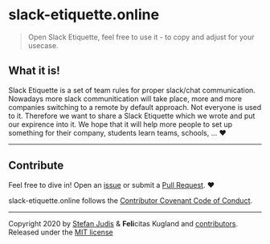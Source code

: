 # slack-etiquette.online 

> Open Slack Etiquette, feel free to use it - to copy and adjust for your usecase.


## What it is!

Slack Etiquette is a set of team rules for proper slack/chat communication. 
Nowadays more slack communitication will take place, more and more companies switching to a remote by default approach. Not everyone is used to it. Therefore we want to share a Slack Etiquette which we wrote and put our expirence into it.
We hope that it will help more people to set up something for their company, students learn teams, schools, ... ❤️

---------------

## Contribute
Feel free to dive in! Open an
[issue](https://github.com/kotzendekrabbe/slack-etiquette.online/issues/new) or
submit a [Pull Request](https://github.com/kotzendekrabbe/slack-etiquette.online/compare). ❤️


slack-etiquette.online follows the [Contributor Covenant Code of Conduct](https://github.com/kotzendekrabbe/slack-etiquette.online/blob/master/CODE_OF_CONDUCT.md).


---------------

Copyright 2020 by [Stefan Judis](https://github.com/stefanjudis) & **Feli**citas Kugland and [contributors](https://github.com/kotzendekrabbe/slack-etiquette.online/graphs/contributors). 
Released under the [MIT license](https://github.com/kotzendekrabbe/slack-etiquette.online/blob/master/LICENSE)
